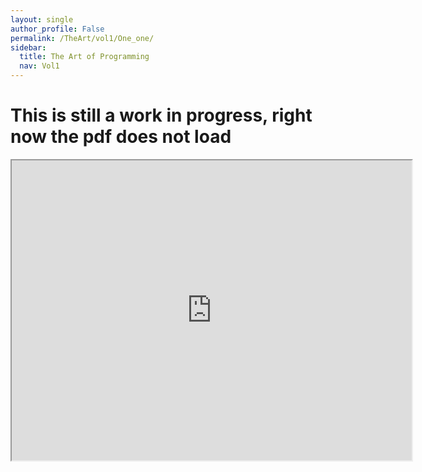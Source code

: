 ```yaml
---
layout: single
author_profile: False
permalink: /TheArt/vol1/One_one/
sidebar:
  title: The Art of Programming
  nav: Vol1
---
```

<html>
<body>

<h1> This is still a work in progress, right now the pdf does not load</h1>
<div id="pdf">
<iframe src="https://drive.google.com/file/d/0Bwzwn0Q_FOnxRTA3UGRFbHF6bm8/preview" width="640" height="480"></iframe>
</iframe>
</div>

 </body>
 </html>
